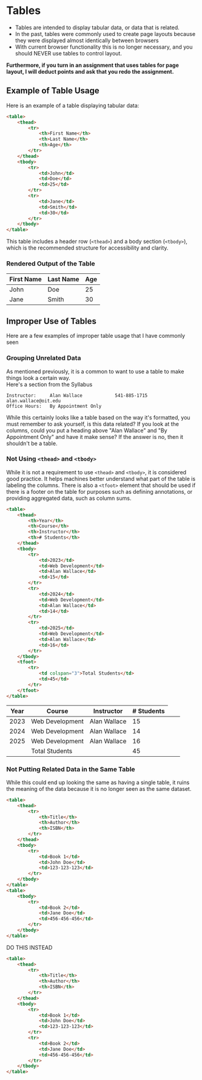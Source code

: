 # Tables
- Tables are intended to display tabular data, or data that is related.
- In the past, tables were commonly used to create page layouts because they were displayed almost identically between browsers
- With current browser functionality this is no longer necessary, and you should NEVER use tables to control layout.   

**Furthermore, if you turn in an assignment that uses tables for page layout, I will deduct points and ask that you redo the assignment.**

## Example of Table Usage

Here is an example of a table displaying tabular data:

```html
<table>
    <thead>
        <tr>
            <th>First Name</th>
            <th>Last Name</th>
            <th>Age</th>
        </tr>
    </thead>
    <tbody>
        <tr>
            <td>John</td>
            <td>Doe</td>
            <td>25</td>
        </tr>
        <tr>
            <td>Jane</td>
            <td>Smith</td>
            <td>30</td>
        </tr>
    </tbody>
</table>
```

This table includes a header row (`<thead>`) and a body section (`<tbody>`), which is the recommended structure for accessibility and clarity.

### Rendered Output of the Table

| First Name | Last Name | Age |
|------------|-----------|-----|
| John       | Doe       | 25  |
| Jane       | Smith     | 30  |


## Improper Use of Tables
Here are a few examples of improper table usage that I have commonly seen

### Grouping Unrelated Data
As mentioned previously, it is a common to want to use a table to make things look a certain way.  
Here's a section from the Syllabus  
```
Instructor:     Alan Wallace            541-885-1715     alan.wallace@oit.edu
Office Hours:   By Appointment Only
```

While this certainly looks like a table based on the way it's formatted, you must remember to ask yourself, is this data related?  If you look at the columns, could you put a heading above "Alan Wallace" and "By Appointment Only" and have it make sense?  If the answer is no, then it shouldn't be a table.

### Not Using `<thead>` and `<tbody>`
While it is not a requirement to use `<thead>` and `<tbody>`, it is considered good practice.  It helps machines better understand what part of the table is labeling the columns.  There is also a `<tfoot>` element that should be used if there is a footer on the table for purposes such as defining annotations, or providing aggregated data, such as column sums.
```html
<table>
    <thead>
        <th>Year</th>
        <th>Course</th>
        <th>Instructor</th>
        <th># Students</th>
    </thead>
    <tbody>
        <tr>
            <td>2023</td>
            <td>Web Development</td>
            <td>Alan Wallace</td>
            <td>15</td>
        </tr>
        <tr>
            <td>2024</td>
            <td>Web Development</td>
            <td>Alan Wallace</td>
            <td>14</td>
        </tr>
        <tr>
            <td>2025</td>
            <td>Web Development</td>
            <td>Alan Wallace</td>
            <td>16</td>
        </tr>
    </tbody>
    <tfoot>
        <tr>
            <td colspan="3">Total Students</td>
            <td>45</td>
        </tr>
    </tfoot>
</table>
```
| Year | Course | Instructor | # Students |
|---|---|---|---|
|2023 | Web Development | Alan Wallace | 15 |
|2024 | Web Development | Alan Wallace | 14 |
|2025 | Web Development | Alan Wallace | 16 |
|<td colspan=2>Total Students | 45 |

### Not Putting Related Data in the Same Table
While this could end up looking the same as having a single table, it ruins the meaning of the data because it is no longer seen as the same dataset.

```html
<table>
    <thead>
        <tr>
            <th>Title</th>
            <th>Author</th>
            <th>ISBN</th>
        </tr>
    </thead>
    <tbody>
        <tr>
            <td>Book 1</td>
            <td>John Doe</td>
            <td>123-123-123</td>
        </tr>
    </tbody>
</table>
<table>
    <tbody>
        <tr>
            <td>Book 2</td>
            <td>Jane Doe</td>
            <td>456-456-456</td>
        </tr>
    </tbody>
</table>
```
DO THIS INSTEAD
```html
<table>
    <thead>
        <tr>
            <th>Title</th>
            <th>Author</th>
            <th>ISBN</th>
        </tr>
    </thead>
    <tbody>
        <tr>
            <td>Book 1</td>
            <td>John Doe</td>
            <td>123-123-123</td>
        </tr>
        <tr>
            <td>Book 2</td>
            <td>Jane Doe</td>
            <td>456-456-456</td>
        </tr>
    </tbody>
</table>
```